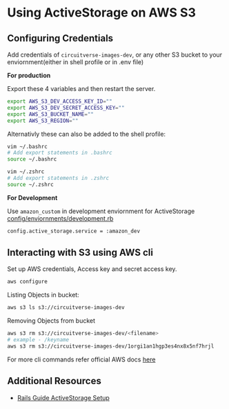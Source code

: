 # Using ActiveStorage on AWS S3

## Configuring Credentials

Add credentials of `circuitverse-images-dev`, or any other S3 bucket to your enviornment(either in shell profile or in .env file)

**For production**

Export these 4 variables and then restart the server.
```bash
export AWS_S3_DEV_ACCESS_KEY_ID=""
export AWS_S3_DEV_SECRET_ACCESS_KEY=""
export AWS_S3_BUCKET_NAME=""
export AWS_S3_REGION=""
```

Alternativly these can also be added to the shell profile:

```bash
vim ~/.bashrc 
# Add export statements in .bashrc
source ~/.bashrc

vim ~/.zshrc
# Add export statements in .zshrc
source ~/.zshrc
```

**For Development**

Use `amazon_custom` in development enviornment for ActiveStorage [config/enviornments/development.rb](https://github.com/CircuitVerse/CircuitVerse/blob/master/config/environments/development.rb) 

```bash
config.active_storage.service = :amazon_dev
```

## Interacting with S3 using AWS cli

Set up AWS credentials, Access key and secret access key.

```bash
aws configure
```

Listing Objects in bucket:

```bash
aws s3 ls s3://circuitverse-images-dev
```

Removing Objects from bucket
```bash
aws s3 rm s3://circuitverse-images-dev/<filename>
# example - /keyname
aws s3 rm s3://circuitverse-images-dev/1orgi1an1hgp3es4nx8x5nf7hrjl
```

For more cli commands refer official AWS docs [here](https://docs.aws.amazon.com/cli/latest/userguide/cli-services-s3-commands.html#using-s3-commands-listing-buckets)

## Additional Resources

- [Rails Guide ActiveStorage Setup](https://guides.rubyonrails.org/active_storage_overview.html#setup)
